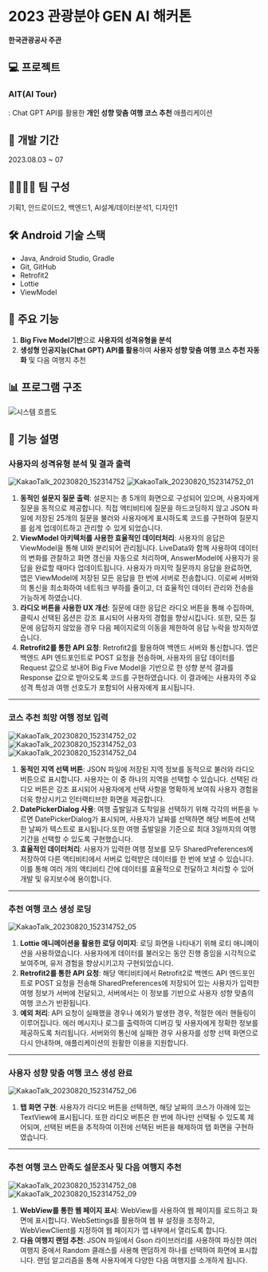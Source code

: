 # 2023 관광분야 GEN AI 해커톤
**한국관광공사 주관**
## 💻 프로젝트
### AIT(AI Tour)
: Chat GPT API를 활용한 **개인 성향 맞춤 여행 코스 추천** 애플리케이션

## 📆 개발 기간
2023.08.03 ~ 07

## 👨‍👨‍👧‍👦 팀 구성
기획1, 안드로이드2, 백엔드1, AI설계/데이터분석1, 디자인1

## 🛠 Android 기술 스택

- Java, Android Studio, Gradle
- Git, GitHub
- Retrofit2
- Lottie
- ViewModel

## 📌 주요 기능
1. **Big Five Model기반**으로 **사용자의 성격유형을 분석**
2. **생성형 인공지능(Chat GPT) API를 활용**하여 **사용자 성향 맞춤 여행 코스 추천 자동화** 및 다음 여행지 추천

## 📊 프로그램 구조
![시스템 흐름도](https://github.com/yesue2/GenAI-Hackathon/assets/108323785/67e34b91-4ad7-4d78-bb30-68e2f91bda16)

## 📜 기능 설명
### 사용자의 성격유형 분석 및 결과 출력
![KakaoTalk_20230820_152314752](https://github.com/yesue2/GenAI-Hackathon/assets/108323785/5632e08f-770a-41f6-ae43-c135109158ba)
![KakaoTalk_20230820_152314752_01](https://github.com/yesue2/GenAI-Hackathon/assets/108323785/8d02005b-1a8f-49a0-8237-44ec6ca92fbd)
1. **동적인 설문지 질문 출력**: 설문지는 총 5개의 화면으로 구성되어 있으며, 사용자에게 질문을 동적으로 제공합니다. 직접 액티비티에 질문을 하드코딩하지 않고 JSON 파일에 저장된 25개의 질문을 불러와 사용자에게 표시하도록 코드를 구현하여 질문지를 쉽게 업데이트하고 관리할 수 있게 되었습니다.
2.  **ViewModel 아키텍처를 사용한 효율적인 데이터처리**: 사용자의 응답은 ViewModel을 통해 UI와 분리되어 관리됩니다. LiveData와 함께 사용하여 데이터의 변화를 관찰하고 화면 갱신을 자동으로 처리하며, AnswerModel에 사용자가 응답을 완료할 때마다 업데이트됩니다. 사용자가 마지막 질문까지 응답을 완료하면, 앱은 ViewModel에 저장된 모든 응답을 한 번에 서버로 전송합니다. 이로써 서버와의 통신을 최소화하여 네트워크 부하를 줄이고, 더 효율적인 데이터 관리와 전송을 가능하게 하였습니다.
3. **라디오 버튼을 사용한 UX 개선**: 질문에 대한 응답은 라디오 버튼을 통해 수집하며, 클릭시 선택된 옵션은 강조 표시되어 사용자의 경험을 향상시킵니다. 또한, 모든 질문에 응답하지 않았을 경우 다음 페이지로의 이동을 제한하여 응답 누락을 방지하였습니다.
4. **Retrofit2를 통한 API 요청**: Retrofit2를 활용하여 백엔드 서버와 통신합니다. 앱은 백엔드 API 엔드포인트로 POST 요청을 전송하며, 사용자의 응답 데이터를 Request 값으로 보내어 Big Five Model을 기반으로 한 성향 분석 결과를 Response 값으로 받아오도록 코드를 구현하였습니다. 이 결과에는 사용자의 주요 성격 특성과 여행 선호도가 포함되어 사용자에게 표시됩니다.
---

### 코스 추천 희망 여행 정보 입력
![KakaoTalk_20230820_152314752_02](https://github.com/yesue2/GenAI-Hackathon/assets/108323785/fc038943-c1fe-43b0-9cb8-a7002824f83d)
![KakaoTalk_20230820_152314752_03](https://github.com/yesue2/GenAI-Hackathon/assets/108323785/67a06d1e-6c0f-474c-889f-f4eecfbb658e)
![KakaoTalk_20230820_152314752_04](https://github.com/yesue2/GenAI-Hackathon/assets/108323785/67a4e29a-2369-4bec-beb2-2e00ddb0a15f)
1. **동적인 지역 선택 버튼**: JSON 파일에 저장된 지역 정보를 동적으로 불러와 라디오 버튼으로 표시합니다. 사용자는 이 중 하나의 지역을 선택할 수 있습니다. 선택된 라디오 버튼은 강조 표시되어 사용자에게 선택 사항을 명확하게 보여줘 사용자 경험을 더욱 향상시키고 인터랙티브한 화면을 제공합니다.
2. **DatePickerDialog 사용**: 여행 출발일과 도착일을 선택하기 위해 각각의 버튼을 누르면 DatePickerDialog가 표시되며, 사용자가 날짜를 선택하면 해당 버튼에 선택한 날짜가 텍스트로 표시됩니다.또한 여행 출발일을 기준으로 최대 3일까지의 여행 기간을 선택할 수 있도록 구현했습니다.
3. **효율적인 데이터처리**: 사용자가 입력한 여행 정보를 모두 SharedPreferences에 저장하여 다른 액티비티에서 서버로 입력받은 데이터를 한 번에 보낼 수 있습니다. 이를 통해 여러 개의 액티비티 간에 데이터를 효율적으로 전달하고 처리할 수 있어 개발 및 유지보수에 용이합니다. 
---

### 추천 여행 코스 생성 로딩
![KakaoTalk_20230820_152314752_05](https://github.com/yesue2/GenAI-Hackathon/assets/108323785/411b55c5-236c-4a4c-ada2-0c3d088ec436)
1. **Lottie 애니메이션을 활용한 로딩 이미지**: 로딩 화면을 나타내기 위해 로티 애니메이션을 사용하였습니다. 사용자에게 데이터를 불러오는 동안 진행 중임을 시각적으로 보여주며, 유저 경험을 향상시키고자 구현되었습니다.
2. **Retrofit2를 통한 API 요청**: 해당 액티비티에서 Retrofit2로 백엔드 API 엔드포인트로 POST 요청을 전송해 SharedPreferences에 저장되어 있는 사용자가 입력한 여행 정보가 서버에 전달되고, 서버에서는 이 정보를 기반으로 사용자 성향 맞춤의 여행 코스가 반환됩니다.
3. **예외 처리**: API 요청이 실패했을 경우나 예외가 발생한 경우, 적절한 에러 핸들링이 이루어집니다. 에러 메시지나 로그를 출력하여 디버깅 및 사용자에게 정확한 정보를 제공하도록 처리됩니다. 서버와의 통신에 실패한 경우 사용자를 성향 선택 화면으로 다시 안내하며, 애플리케이션의 원활한 이용을 지원합니다.
---

### 사용자 성향 맞춤 여행 코스 생성 완료
![KakaoTalk_20230820_152314752_06](https://github.com/yesue2/GenAI-Hackathon/assets/108323785/68a22a9c-d61d-4035-b207-891c89fab179)
1. **탭 화면 구현**: 사용자가 라디오 버튼을 선택하면, 해당 날짜의 코스가 아래에 있는 TextView에 표시됩니다. 또한 라디오 버튼은 한 번에 하나만 선택될 수 있도록 제어되며, 선택된 버튼을 추적하여 이전에 선택된 버튼을 해제하여 탭 화면을 구현하였습니다.
---

### 추천 여행 코스 만족도 설문조사 및 다음 여행지 추천 
![KakaoTalk_20230820_152314752_08](https://github.com/yesue2/GenAI-Hackathon/assets/108323785/c6955a8b-b272-400f-9b6b-6a2cacd75cfe)
![KakaoTalk_20230820_152314752_09](https://github.com/yesue2/GenAI-Hackathon/assets/108323785/f2f370d6-3136-4c5f-abd1-578c53aa2bc5)

1. **WebView를 통한 웹 페이지 표시**: WebView를 사용하여 웹 페이지를 로드하고 화면에 표시합니다. WebSettings를 활용하여 웹 뷰 설정을 조정하고, WebViewClient를 지정하여 웹 페이지가 앱 내부에서 열리도록 합니다.
2. **다음 여행지 랜덤 추천**: JSON 파일에서 Gson 라이브러리를 사용하여 파싱한 여러 여행지 중에서 Random 클래스를 사용해 랜덤하게 하나를 선택하여 화면에 표시합니다. 랜덤 알고리즘을 통해 사용자에게 다양한 다음 여행지를 소개하게 됩니다.
